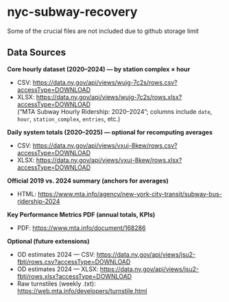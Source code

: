 # nyc-subway-recovery

Some of the crucial files are not included due to github storage limit

## Data Sources

**Core hourly dataset (2020–2024) — by station complex × hour**  
- CSV: https://data.ny.gov/api/views/wujg-7c2s/rows.csv?accessType=DOWNLOAD  
- XLSX: https://data.ny.gov/api/views/wujg-7c2s/rows.xlsx?accessType=DOWNLOAD  
(“MTA Subway Hourly Ridership: 2020–2024”; columns include `date`, `hour`, `station_complex`, `entries`, etc.)

**Daily system totals (2020–2025) — optional for recomputing averages**  
- CSV: https://data.ny.gov/api/views/vxuj-8kew/rows.csv?accessType=DOWNLOAD  
- XLSX: https://data.ny.gov/api/views/vxuj-8kew/rows.xlsx?accessType=DOWNLOAD

**Official 2019 vs. 2024 summary (anchors for averages)**  
- HTML: https://www.mta.info/agency/new-york-city-transit/subway-bus-ridership-2024

**Key Performance Metrics PDF (annual totals, KPIs)**  
- PDF: https://www.mta.info/document/168286

**Optional (future extensions)**  
- OD estimates 2024 — CSV: https://data.ny.gov/api/views/jsu2-fbtj/rows.csv?accessType=DOWNLOAD  
- OD estimates 2024 — XLSX: https://data.ny.gov/api/views/jsu2-fbtj/rows.xlsx?accessType=DOWNLOAD  
- Raw turnstiles (weekly .txt): https://web.mta.info/developers/turnstile.html


